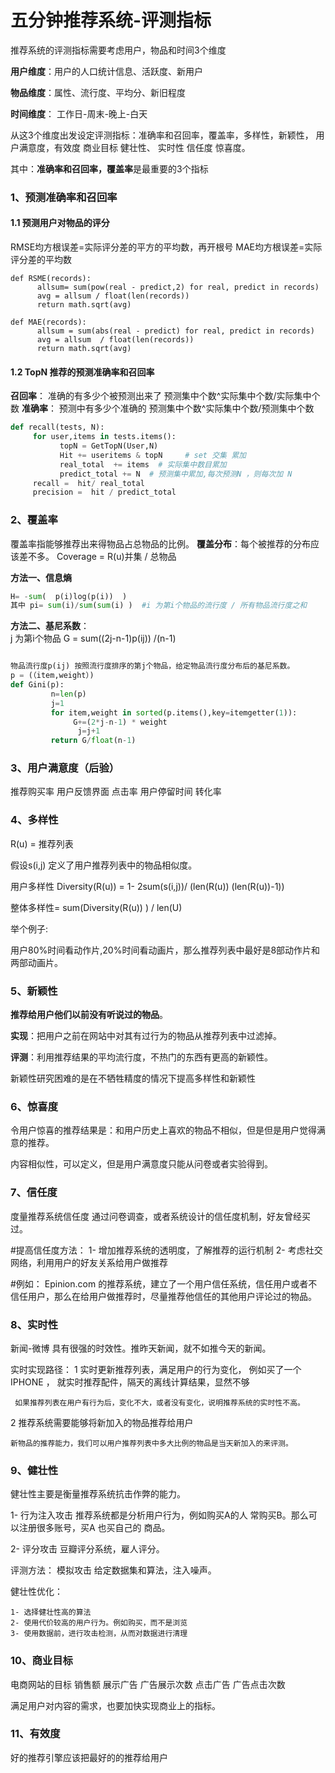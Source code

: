 # 五分钟推荐系统-评测指标



推荐系统的评测指标需要考虑用户，物品和时间3个维度

**用户维度**：用户的人口统计信息、活跃度、新用户

**物品维度**：属性、流行度、平均分、新旧程度

**时间维度**： 工作日-周末-晚上-白天

从这3个维度出发设定评测指标：准确率和召回率，覆盖率，多样性，新颖性， 用户满意度，有效度 商业目标 健壮性、 实时性  信任度   惊喜度。

其中：**准确率和召回率，覆盖率**是最重要的3个指标

### 1、预测准确率和召回率

#### 1.1 预测用户对物品的评分

RMSE均方根误差=实际评分差的平方的平均数，再开根号
MAE均方根误差=实际评分差的平均数

```
def RSME(records):
      allsum= sum(pow(real - predict,2) for real, predict in records) 
      avg = allsum / float(len(records))
      return math.sqrt(avg)   

def MAE(records):
      allsum = sum(abs(real - predict) for real, predict in records) 
      avg = allsum  / float(len(records))
      return math.sqrt(avg)   
```

#### 1.2 TopN 推荐的预测准确率和召回率

**召回率**： 准确的有多少个被预测出来了
                预测集中个数^实际集中个数/实际集中个数
**准确率**： 预测中有多少个准确的
                预测集中个数^实际集中个数/预测集中个数

```python
def recall(tests, N):
     for user,items in tests.items():
           topN = GetTopN(User,N)
           Hit += useritems & topN     # set 交集 累加 
           real_total  += items  # 实际集中数目累加
           predict_total += N  # 预测集中累加,每次预测N ，则每次加 N  
     recall =  hit/ real_total  
     precision =  hit / predict_total 
```

### 2、覆盖率

覆盖率指能够推荐出来得物品占总物品的比例。
**覆盖分布**：每个被推荐的分布应该差不多。
Coverage =   R(u)并集 / 总物品

**方法一、信息熵**

```python
H= -sum(  p(i)log(p(i))  )  
其中 pi= sum(i)/sum(sum(i) )  #i 为第i个物品的流行度 / 所有物品流行度之和 
```

**方法二、基尼系数**：   
j 为第i个物品
G =  sum((2j-n-1)p(ij)) /(n-1)

```python

物品流行度p(ij) 按照流行度排序的第j个物品，给定物品流行度分布后的基尼系数。 
p = (（item,weight）)
def Gini(p): 
         n=len(p)
         j=1
         for item,weight in sorted(p.items(),key=itemgetter(1)):
              G+=(2*j-n-1) * weight
               j=j+1 
         return G/float(n-1)     
```

### 3、用户满意度（后验）

推荐购买率
用户反馈界面
点击率
用户停留时间
转化率

### 4、多样性

R(u) = 推荐列表

假设s(i,j) 定义了用户推荐列表中的物品相似度。

用户多样性 Diversity(R(u))  = 1- 2sum(s(i,j))/ (len(R(u)) (len(R(u))-1)) 

整体多样性=  sum(Diversity(R(u)) ) / len(U)     

举个例子:

用户80%时间看动作片,20%时间看动画片，那么推荐列表中最好是8部动作片和两部动画片。



### 5、新颖性

**推荐给用户他们以前没有听说过的物品**。 

**实现**：把用户之前在网站中对其有过行为的物品从推荐列表中过滤掉。

**评测**：利用推荐结果的平均流行度，不热门的东西有更高的新颖性。

新颖性研究困难的是在不牺牲精度的情况下提高多样性和新颖性



### 6、惊喜度

令用户惊喜的推荐结果是：和用户历史上喜欢的物品不相似，但是但是用户觉得满意的推荐。

内容相似性，可以定义，但是用户满意度只能从问卷或者实验得到。

### 7、信任度 

度量推荐系统信任度 通过问卷调查，或者系统设计的信任度机制，好友曾经买过。

#提高信任度方法：
1- 增加推荐系统的透明度，了解推荐的运行机制
2- 考虑社交网络，利用用户的好友关系给用户做推荐

#例如：
        Epinion.com 的推荐系统，建立了一个用户信任系统，信任用户或者不信任用户，那么在给用户做推荐时，尽量推荐他信任的其他用户评论过的物品。

### 8、实时性

新闻-微博 具有很强的时效性。推昨天新闻，就不如推今天的新闻。

实时实现路径：
1 实时更新推荐列表，满足用户的行为变化，
     例如买了一个IPHONE ， 就实时推荐配件，隔天的离线计算结果，显然不够

     如果推荐列表在用户有行为后，变化不大，或者没有变化，说明推荐系统的实时性不高。

2 推荐系统需要能够将新加入的物品推荐给用户

    新物品的推荐能力，我们可以用户推荐列表中多大比例的物品是当天新加入的来评测。

### 9、健壮性     

健壮性主要是衡量推荐系统抗击作弊的能力。   

1- 行为注入攻击
       推荐系统都是分析用户行为，例如购买A的人 常购买B。那么可以注册很多账号，买A 也买自己的 商品。

2- 评分攻击   豆瓣评分系统，雇人评分。

评测方法：
       模拟攻击 给定数据集和算法，注入噪声。

健壮性优化：

```
1- 选择健壮性高的算法
2- 使用代价较高的用户行为。例如购买，而不是浏览
3- 使用数据前，进行攻击检测，从而对数据进行清理
```

### 10、商业目标

电商网站的目标  销售额
展示广告       广告展示次数
点击广告       广告点击次数

满足用户对内容的需求，也要加快实现商业上的指标。

### 11、有效度

好的推荐引擎应该把最好的的推荐给用户



